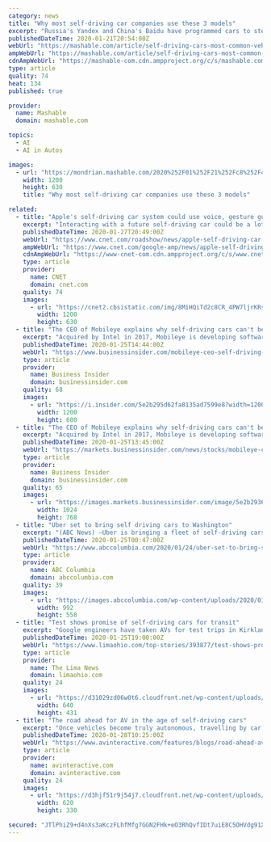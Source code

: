 ```yaml
---
category: news
title: "Why most self-driving car companies use these 3 models"
excerpt: "Russia's Yandex and China's Baidu have programmed cars to stop at streetlights ... The cars might have different logos and sensors on them, but underneath, they’re the same. So what cars are self-driving companies using? Qualcomm is building an advanced driving system that is basically autonomous, but still keeps the human driver in charge."
publishedDateTime: 2020-01-21T20:54:00Z
webUrl: "https://mashable.com/article/self-driving-cars-most-common-vehicles/"
ampWebUrl: "https://mashable.com/article/self-driving-cars-most-common-vehicles.amp"
cdnAmpWebUrl: "https://mashable-com.cdn.ampproject.org/c/s/mashable.com/article/self-driving-cars-most-common-vehicles.amp"
type: article
quality: 74
heat: 134
published: true

provider:
  name: Mashable
  domain: mashable.com

topics:
  - AI
  - AI in Autos

images:
  - url: "https://mondrian.mashable.com/2020%252F01%252F21%252Fc8%252F40f5cb33588a4135af22b9a2e25916ac.56330.jpg%252F1200x630.jpg?signature=1D6rRydRXq4QYr5tkd6IeRon3TU="
    width: 1200
    height: 630
    title: "Why most self-driving car companies use these 3 models"

related:
  - title: "Apple's self-driving car system could use voice, gesture guidance"
    excerpt: "Interacting with a future self-driving car could be a lot like working with some future interpretation of Apple iOS with voice, gesture and touch-enabled commands at your disposal. It's the overarching view gathered after reading through an Apple patent application filed last August and published last week for a self-driving car voice and ..."
    publishedDateTime: 2020-01-27T20:49:00Z
    webUrl: "https://www.cnet.com/roadshow/news/apple-self-driving-car-system-voice-gesture-guidance/"
    ampWebUrl: "https://www.cnet.com/google-amp/news/apple-self-driving-car-system-voice-gesture-guidance/"
    cdnAmpWebUrl: "https://www-cnet-com.cdn.ampproject.org/c/s/www.cnet.com/google-amp/news/apple-self-driving-car-system-voice-gesture-guidance/"
    type: article
    provider:
      name: CNET
      domain: cnet.com
    quality: 74
    images:
      - url: "https://cnet2.cbsistatic.com/img/8MiHQiTd2c8CR_4PW7ljrKRsphk=/2020/01/27/31add3ed-c960-4a44-98c6-8db7132f4a2f/ogi-apple.jpg"
        width: 1200
        height: 630
  - title: "The CEO of Mobileye explains why self-driving cars can't be too cautious"
    excerpt: "Acquired by Intel in 2017, Mobileye is developing software and hardware for self-driving cars, including computer chips and maps."
    publishedDateTime: 2020-01-25T14:44:00Z
    webUrl: "https://www.businessinsider.com/mobileye-ceo-self-driving-cars-cant-be-too-cautious-2020-1"
    type: article
    provider:
      name: Business Insider
      domain: businessinsider.com
    quality: 68
    images:
      - url: "https://i.insider.com/5e2b295d62fa8135ad7599e8?width=1200&format=jpeg"
        width: 1200
        height: 600
  - title: "The CEO of Mobileye explains why self-driving cars can't be too cautious (INTC)"
    excerpt: "Acquired by Intel in 2017, Mobileye is developing software and hardware for self-driving cars, including computer chips and maps. Mobileye CEO Amnon Shashua told Business Insider that autonomous vehicles (AVs) can't be too cautious. If AVs take too long to get to their destinations, people won't want to ride in them, Shashua said. To increase ..."
    publishedDateTime: 2020-01-25T13:45:00Z
    webUrl: "https://markets.businessinsider.com/news/stocks/mobileye-ceo-self-driving-cars-cant-be-too-cautious-2020-1-1028844526"
    type: article
    provider:
      name: Business Insider
      domain: businessinsider.com
    quality: 65
    images:
      - url: "https://images.markets.businessinsider.com/image/5e2b293624306a2d955068f4-2333/mobileye-2020-ces-shashua-5.jpg"
        width: 1024
        height: 768
  - title: "Uber set to bring self driving cars to Washington"
    excerpt: "(ABC News) —Uber is bringing a fleet of self-driving cars to the nation’s capital to begin mapping out prospective routes — aided by human drivers at first — starting on Friday. The new self-driving cars that are expected to hit the roads in Washington, D.C., will have the initial goal of data collection, and will have a human vehicle ..."
    publishedDateTime: 2020-01-25T00:47:00Z
    webUrl: "https://www.abccolumbia.com/2020/01/24/uber-set-to-bring-self-driving-cars-to-washington/"
    type: article
    provider:
      name: ABC Columbia
      domain: abccolumbia.com
    quality: 39
    images:
      - url: "https://images.abccolumbia.com/wp-content/uploads/2020/01/volvo.jpg"
        width: 992
        height: 558
  - title: "Test shows promise of self-driving cars for transit"
    excerpt: "Google engineers have taken AVs for test trips in Kirkland, while Bellevue-based Paccar is developing self-driving trucks. Some tech-industry experts have even proposed an autonomous-vehicle lane between Seattle and Vancouver, B.C. The service in ..."
    publishedDateTime: 2020-01-25T19:00:00Z
    webUrl: "https://www.limaohio.com/top-stories/393877/test-shows-promise-of-self-driving-cars-for-transit"
    type: article
    provider:
      name: The Lima News
      domain: limaohio.com
    quality: 24
    images:
      - url: "https://d31029zd06w0t6.cloudfront.net/wp-content/uploads/sites/54/2020/01/web1_SelfDriving1.jpg"
        width: 640
        height: 431
  - title: "The road ahead for AV in the age of self-driving cars"
    excerpt: "Once vehicles become truly autonomous, travelling by car will become a much more passive experience. And while today we’re grappling with the negative effects of cellphone-related distracted driving, self-driving cars of the future will most likely be using technology for the specific intent of distracting passengers…keeping them ..."
    publishedDateTime: 2020-01-28T10:25:00Z
    webUrl: "https://www.avinteractive.com/features/blogs/road-ahead-av-self-driving-cars-28-01-2020/"
    type: article
    provider:
      name: avinteractive.com
      domain: avinteractive.com
    quality: 24
    images:
      - url: "https://d3hjf51r9j54j7.cloudfront.net/wp-content/uploads/sites/9/2020/01/Jeff-Hastings-CEO-BrightSign_large_NEW.jpg"
        width: 620
        height: 330

secured: "JTlPhiZ9+d4nXs3aKczFLhfMfg7GGN2FHk+eO3RhQvfIDt7uiE8C5OHVdg91XjRLth5OhRHSEINCVV0w4T4lQj6n7ZUsmeYf28+x6AL6Jy49tKpmskOyDU6OMcB6TQNMQRjkWgV2TmTbaFb8ug35JISFyYBM1QfzP4eG2Y/Iyi8FonVw64agZ/ueaVlBmqZ2xgTDP1k0C1OHVtXkUMoAz8syvxo2aMzQYy/PlNMXDsFV3SNm+d/xt2oQGIzgoKKUHEeT1lgndimFpgvswKt0rWDWWLQ0otEQeTuUrD/gsdG1SA5RlHdFKMAXzEJHeG2U;eOZ/xiZOJKslG1AZZ1E41w=="
---
```


